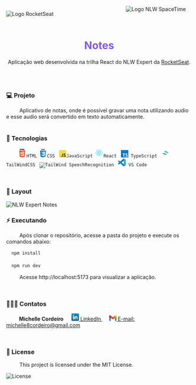 <!--Banner session-->
<p>
  <img src="https://i.postimg.cc/HnHjH416/rocketseat-logo.png" alt="Logo RocketSeat" width="200" align="left" style="padding-top:13px">
  <img src="https://i.postimg.cc/m2pHLtyQ/nlw-expert.png" alt="Logo NLW SpaceTime" tittle="Logo NLW Expert" width="180" align="right">
</p>
<br><br><br>

<!--About session-->
<h1 align="center" style="color:#8257e6">Notes</h1>

<p align="center">
  Aplicação web desenvolvida na trilha React do NLW Expert da <a href="https://www.rocketseat.com.br/">RocketSeat</a>.
</p>
<br><br>

<!-- Infos do projeto -->
<h3> 💻 Projeto </h3>

&emsp; &emsp; Aplicativo de notas, onde é possível gravar uma nota utilizando audio e esse audio será convertido em texto automaticamente.
<br><br>

<!-- Ícones das ferramentas -->
<h3> 🚀 Tecnologias </h3>
<p align="left"> &emsp;&emsp;
  <code><img height="23" src="https://raw.githubusercontent.com/github/explore/80688e429a7d4ef2fca1e82350fe8e3517d3494d/topics/html/html.png" alt="HTML">HTML</code>
  <code><img height="23" src="https://raw.githubusercontent.com/github/explore/80688e429a7d4ef2fca1e82350fe8e3517d3494d/topics/css/css.png" alt="CSS">CSS </code>
  <code><img height="20" src="https://raw.githubusercontent.com/github/explore/80688e429a7d4ef2fca1e82350fe8e3517d3494d/topics/javascript/javascript.png" alt="JavaScript">JavaScript</code>
  <code><img height="25" src="https://raw.githubusercontent.com/github/explore/80688e429a7d4ef2fca1e82350fe8e3517d3494d/topics/react/react.png" alt="React">React </code>
  <code><img height="20" src="https://raw.githubusercontent.com/github/explore/80688e429a7d4ef2fca1e82350fe8e3517d3494d/topics/typescript/typescript.png" alt="TypeScript"> TypeScript </code>
  <code><img height="24" src="https://raw.githubusercontent.com/github/explore/80688e429a7d4ef2fca1e82350fe8e3517d3494d/topics/tailwind/tailwind.png" alt="TailWind"> TailWindCSS </code>
  <code><img height="26" src="https://i.postimg.cc/h42nSbgv/speech-recognition-logo3.png" alt="TailWind"> SpeechRecognition </code>
  <code><img height="21" src="https://raw.githubusercontent.com/github/explore/80688e429a7d4ef2fca1e82350fe8e3517d3494d/topics/visual-studio-code/visual-studio-code.png" alt="VS Code"> VS Code</code>
  <!-- <code><img height="23" src="https://i.postimg.cc/cHkhnKp7/next-js-gray.png" alt="Next.js">Next.13</code> -->
  <!-- <code><img height="24" src="https://www.rocketseat.com.br/nlw/_next/image?url=%2Fnlw%2Fsvg%2Ftechs%2Fnextauth.png&w=32&q=75" alt="OAuth">Next Auth</code> -->
</p>
<p align="left"> &emsp;&emsp;
  <!-- <code><img height="25" src="https://raw.githubusercontent.com/github/explore/80688e429a7d4ef2fca1e82350fe8e3517d3494d/topics/react/react.png" alt="React">React Native </code> -->
  <!-- <code><img height="24" src="https://i.postimg.cc/52ZLLLPv/fastify.png" alt="Fastify">Fastify</code> -->
  <!-- <code><img height="25" src="https://www.soat.fr/assets/images/formation/NodeJS.png" alt="NodeJS"> NodeJS </code> -->
</p>

<!-- Prints do projeto -->
<h3> 🎯 Layout </h3>

<img src="https://i.postimg.cc/BvXFjy07/notes-print.png" alt="NLW Expert Notes" tittle="Web" width="600">

<br>

<!-- -->
<h3> ⚡ Executando </h3>

&emsp; &emsp; Após clonar o repositório, acesse a pasta do projeto e execute os comandos abaixo:

```bash
  npm install

  npm run dev
```

&emsp; &emsp; Acesse http://localhost:5173 para visualizar a aplicação.

<br>

<!-- <h2> 🔮 Implementações futuras: </h2>

- [ ] edição de memória
- [ ] linkpara compartilhr memória pública
- [ ] solicitar a data da memória
- [ ] layout responsivo
- [ ] consertar conflito no botão de logout no mobile
- [ ] deploy

<br> -->

<h3> 👩🏼‍💻 Contatos </h3>

<p>
  <strong>&emsp; &emsp; Michelle Cordeiro</strong> &emsp; 
  <a href="https://www.linkedin.com/in/michelle-cordeiro/"> 
    <img src="https://github.com/MichelleCordeiro/MichelleCordeiro/blob/main/logos/linkedin.png?raw=true" alt="logo linkedin" width="20" /> LinkedIn
  </a> &emsp;
  <a href="michelle8cordeiro@gmail.com">
    <img src="https://github.com/MichelleCordeiro/MichelleCordeiro/blob/main/logos/gmail.png?raw=true" alt="logo gmail" width="20"/>
    E-mail: michelle8cordeiro@gmail.com
  </a>
</p>

<br>

<!-- Licenças -->
<h3 align="left"> 📝 License </h3>

&emsp; &emsp; This project is licensed under the MIT License.

<img alt="License" src="https://img.shields.io/static/v1?label=license&message=MIT&color=49AA26&labelColor=000000">

<br><br>
